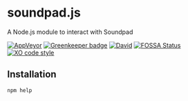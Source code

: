 # soundpad.js
A Node.js module to interact with Soundpad

[![AppVeyor](https://img.shields.io/appveyor/ci/MCPE_PC/soundpad-js.svg?logo=appveyor&longCache=true)](https://ci.appveyor.com/project/MCPE_PC/soundpad-js)
[![Greenkeeper badge](https://badges.greenkeeper.io/MCPE-PC/soundpad.js.svg)](https://greenkeeper.io/)
[![David](https://img.shields.io/david/MCPE-PC/soundpad.js.svg)](https://github.com/MCPE-PC/soundpad.js)
[![FOSSA Status](https://app.fossa.io/api/projects/git%2Bgithub.com%2FMCPE-PC%2Fsoundpad.js.svg?type=shield)](https://app.fossa.io/projects/git%2Bgithub.com%2FMCPE-PC%2Fsoundpad.js?ref=badge_shield)
[![XO code style](https://img.shields.io/badge/code_style-XO-5ed9c7.svg)](https://github.com/xojs/xo)
## Installation
`npm help`
